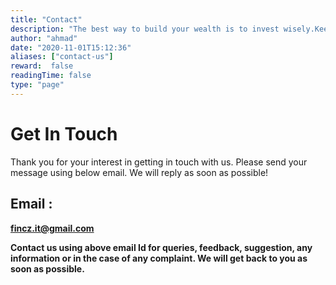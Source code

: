 ```yaml
---
title: "Contact"
description: "The best way to build your wealth is to invest wisely.Keep up with the latest on Personal Finance with informative blogs on Wealth, Investment, Money Management, Retirement Planning, Tax-Saving and much more."
author: "ahmad"
date: "2020-11-01T15:12:36"
aliases: ["contact-us"]
reward:  false
readingTime: false
type: "page"
---
```


Get In Touch
============

Thank you for your interest in getting in touch with us. Please send your message using below email. We will reply as soon as possible!

## Email :
**fincz.it@gmail.com**

**Contact us using above email Id for queries, feedback, suggestion, any information or in the case of any complaint. We will get back to you as soon as possible.**